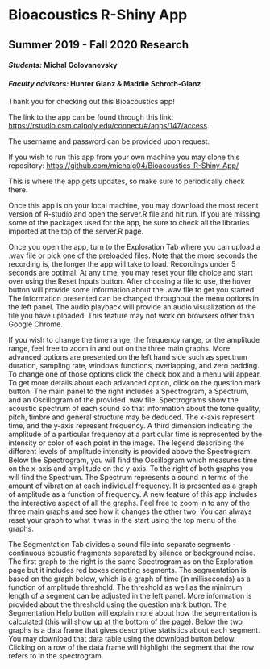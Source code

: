 # Bioacoustics R-Shiny App

## Summer 2019 - Fall 2020 Research

#### _Students:_ Michal Golovanevsky

#### _Faculty advisors:_ Hunter Glanz & Maddie Schroth-Glanz


Thank you for checking out this Bioacoustics app!

The link to the app can be found through this link:  https://rstudio.csm.calpoly.edu/connect/#/apps/147/access. 

The username and password can be provided upon request.

If you wish to run this app from your own machine you may clone this repository: https://github.com/michalg04/Bioacoustics-R-Shiny-App/

This is where the app gets updates, so make sure to periodically check there.

Once this app is on your local machine, you may download the most recent version of R-studio and open the server.R file and hit run.
If you are missing some of the packages used for the app, be sure to check all the libraries imported at the top of the server.R page.

Once you open the app, turn to the Exploration Tab where you can upload a .wav file or pick one of the preloaded files.
Note that the more seconds the recording is, the longer the app will take to load. Recordings under 5 seconds are optimal.
At any time, you may reset your file choice and start over using the Reset Inputs button.
After choosing a file to use, the hover button will provide some information about the .wav file to get you started.
The information presented can be changed throughout the menu options in the left panel.
The audio playback will provide an audio visualization of the file you have uploaded.
This feature may not work on browsers other than Google Chrome.

If you wish to change the time range, the frequency range, or the amplitude range, feel free to zoom in and out on the three main graphs. More advanced options are presented on the left hand side such as spectrum duration, sampling rate, windows functions, overlapping, and zero padding.
To change one of those options click the check box and a menu will appear.
To get more details about each advanced option, click on the question mark button.
The main panel to the right includes a Spectrogram, a Spectrum, and an Oscillogram of the provided .wav file.
Spectrograms show the acoustic spectrum of each sound so that information about the tone quality, pitch, timbre and general structure may be deduced.
The x-axis represent time, and the y-axis represent frequency.
A third dimension indicating the amplitude of a particular frequency at a particular time is represented by the intensity or color of each point in the image. The legend describing the different levels of amplitude intensity is provided above the Spectrogram.
Below the Spectrogram, you will find the Oscillogram which measures time on the x-axis and amplitude on the y-axis.
To the right of both graphs you will find the Spectrum. The Spectrum represents a sound in terms of the amount of vibration at each individual frequency.
It is presented as a graph of amplitude as a function of frequency. A new feature of this app includes the interactive aspect of all the graphs. Feel free to zoom in to any of the three main graphs and see how it changes the other two.
You can always reset your graph to what it was in the start using the top menu of the graphs.

The Segmentation Tab divides a sound file into separate segments - continuous acoustic fragments separated by silence or background noise.
The first graph to the right is the same Spectrogram as on the Exploration page but it includes red boxes denoting segments.
The segmentation is based on the graph below, which is a graph of time (in milliseconds) as a function of amplitude threshold.
The threshold as well as the minimum length of a segment can be adjusted in the left panel.
More information is provided about the threshold using the question mark button.
The Segmentation Help button will explain more about how the segmentation is calculated (this will show up at the bottom of the page).
Below the two graphs is a data frame that gives descriptive statistics about each segment.
You may download that data table using the download button below. Clicking on a row of the data frame will highlight the segment that the row refers to in the spectrogram.

